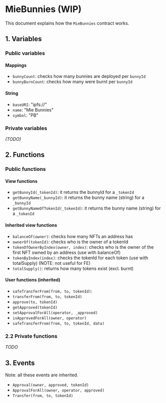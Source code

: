 # MieBunnies (WIP)

This document explains how the `MieBunnies` contract works.

## 1. Variables

### Public variables

#### Mappings

- `bunnyCount`: checks how many bunnies are deployed per `bunnyId`
- `bunnyBurnCount`: checks how many were burnt per `bunnyId`

#### String

- `baseURI`: "ipfs://"
- `name`: "Mie Bunnies"
- `symbol`: "PB"

### Private variables

_(TODO)_

## 2. Functions

### Public functions

#### View functions

- `getBunnyId(_tokenId)`: it returns the bunnyId for a `_tokenId`
- `getBunnyName(_bunnyId)`: it returns the bunny name (string) for a `_bunnyId`
- `getBunnyNameOfTokenId(_tokenId)`: it returns the bunny name (string) for a `_tokenId`

#### Inherited view functions

- `balanceOf(owner)`: checks how many NFTs an address has
- `ownerOf(tokenId)`: checks who is the owner of a tokenId
- `tokenOfOwnerByIndex(owner, index)`: checks who is the owner of the first NFT owned by an address (use with balanceOf)
- `tokenByIndex(index)`: checks the tokenId for each token (use with totalSupply) (NOTE: not useful for FE)
- `totalSupply()`: returns how many tokens exist (excl. burnt)

#### User functions (inherited)

- `safeTransferFrom(from, to, tokenId)`:
- `transferFrom(from, to, tokenId)`
- `approve(to, tokenId)`
- `getApproved(tokenId)`
- `setApprovalForAll(operator, _approved)`
- `isApprovedForAll(owner, operator)`
- `safeTransferFrom(from, to, tokenId, data)`

### 2.2 Private functions

_TODO_

## 3. Events

Note: all these events are inherited.

- `Approval(owner, approved, tokenId)`
- `ApprovalForAll(owner, operator, approved)`
- `Transfer(from, to, tokenId)`
